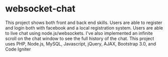 websocket-chat
==============

This project shows both front and back end skills. Users are able to register and login both with facebook and a local registration system. Users are able to live chat using node.js/websockets. I've also implemented an infinite scroll on the chat window to see the full history of the chat. This project uses PHP, Node.js, MySQL, Javascript, jQuery, AJAX, Bootstrap 3.0, and Code Igniter
